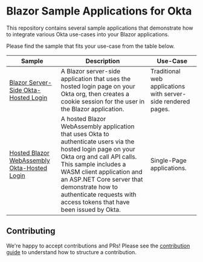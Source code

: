# Blazor Sample Applications for Okta

This repository contains several sample applications that demonstrate how to integrate various Okta use-cases into your Blazor applications.

Please find the sample that fits your use-case from the table below.


| Sample | Description | Use-Case |
|--------|-------------|----------|
| [Blazor Server-Side Okta-Hosted Login](/server-side/okta-hosted-login) | A Blazor server-side application that uses the hosted login page on your Okta org, then creates a cookie session for the user in the Blazor application. | Traditional web applications with server-side rendered pages. |
| [Hosted Blazor WebAssembly Okta-Hosted Login](/web-assembly/hosted/okta-hosted-login) |  A hosted Blazor WebAssembly application that uses Okta to authenticate users via the hosted login page on your Okta org and call API calls. This sample includes a WASM client application and an ASP.NET Core server that demonstrate how to authenticate requests with access tokens that have been issued by Okta. | Single-Page applications. |


## Contributing
 
We're happy to accept contributions and PRs! Please see the [contribution guide](CONTRIBUTING.md) to understand how to structure a contribution.
